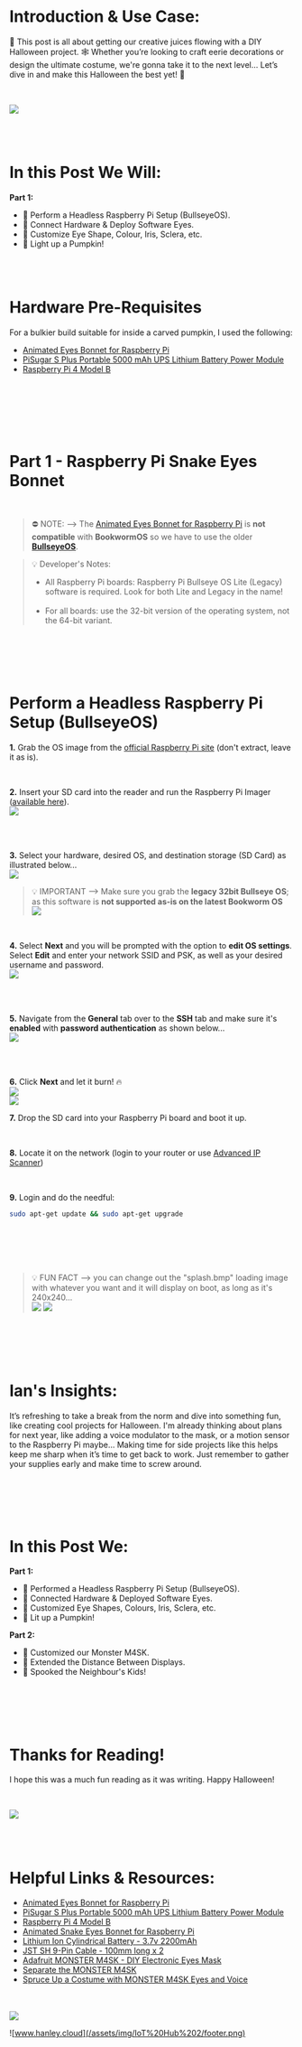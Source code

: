 # Introduction & Use Case:
&#127875; This post is all about getting our creative juices flowing with a DIY Halloween project. 🕸️ Whether you’re looking to craft eerie decorations or design the ultimate costume, we're gonna take it to the next level... Let’s dive in and make this Halloween the best yet! &#128123;

<br/>

![](img)

<br/>
<br/>



# In this Post We Will:
**Part 1:**
- &#128190; Perform a Headless Raspberry Pi Setup (BullseyeOS).
- &#128268; Connect Hardware & Deploy Software Eyes.
- &#128064; Customize Eye Shape, Colour, Iris, Sclera, etc. 
- &#127875; Light up a Pumpkin! 

<br/>
<br/>

# Hardware Pre-Requisites

For a bulkier build suitable for inside a carved pumpkin, I used the following: 
- [Animated Eyes Bonnet for Raspberry Pi](https://www.adafruit.com/product/3356)
- [PiSugar S Plus Portable 5000 mAh UPS Lithium Battery Power Module](https://a.co/d/72oBlGg)
- [Raspberry Pi 4 Model B ](https://www.adafruit.com/product/4292)

<br/>
<br/>
<br/>
<br/>
<br/>

# Part 1 - Raspberry Pi Snake Eyes Bonnet

<br/>

> &#9940; NOTE: --> The [Animated Eyes Bonnet for Raspberry Pi](https://www.adafruit.com/product/3356) is **not compatible** with **BookwormOS** so we have to use the older **[BullseyeOS](https://www.raspberrypi.com/software/operating-systems/)**.

>&#128161; Developer's Notes:
>- All Raspberry Pi boards: Raspberry Pi Bullseye OS Lite (Legacy) software is required. Look for both Lite and Legacy in the name! <br/><br/>
>- For all boards: use the 32-bit version of the operating system, not the 64-bit variant.

<br/>
<br/>
<br/>
<br/>

# Perform a Headless Raspberry Pi Setup (BullseyeOS)


**1.** Grab the OS image from the [official Raspberry Pi site](https://www.raspberrypi.com/software/operating-systems/) (don't extract, leave it as is).

<br/>

**2.** Insert your SD card into the reader and run the Raspberry Pi Imager ([available here](https://www.raspberrypi.com/software/)). <br/>
![](/assets/img/Halloween24/pi_image_blank.png)

<br/>
<br/>

**3.** Select your hardware, desired OS, and destination storage (SD Card) as illustrated below... <br/>
![](/assets/img/Halloween24/pi_image_fin.png) <br/>

>&#128161; IMPORTANT --> Make sure you grab the **legacy 32bit Bullseye OS**; as this software is **not supported as-is on the latest Bookworm OS** ![](/assets/img/Halloween24/pi_image_OS.png)

<br/>

**4.** Select **Next** and you will be prompted with the option to **edit OS settings**. Select **Edit** and enter your network SSID and PSK, as well as your desired username and password. <br/>
![](/assets/img/Halloween24/pi_image_settings.png)

<br/>
<br/>

**5.** Navigate from the **General** tab over to the **SSH** tab and make sure it's **enabled** with **password authentication** as shown below... <br/>
![](/assets/img/Halloween24/pi_image_settings2.png)

<br/>
<br/>

**6.** Click **Next** and let it burn! &#128293; <br/>
![](/assets/img/Halloween24/pi_image_write.png) <br/>
![](/assets/img/Halloween24/pi_image_done.png)

**7.** Drop the SD card into your Raspberry Pi board and boot it up.

<br/>

**8.** Locate it on the network (login to your router or use [Advanced IP Scanner](https://www.advanced-ip-scanner.com/))

<br/>

**9.** Login and do the needful: <br/>

```bash
sudo apt-get update && sudo apt-get upgrade
```

<br/>
<br/>
<br/>
<br/>


>&#128161; FUN FACT --> you can change out the "splash.bmp" loading image with whatever you want and it will display on boot, as long as it's 240x240... <br/>
![](/assets/img/Halloween24/Splash.jpg) ![](/assets/img/Halloween24/Sauron.jpg)

<br/>
<br/>
<br/>
<br/>

# Ian's Insights:

It’s refreshing to take a break from the norm and dive into something fun, like creating cool projects for Halloween. I'm already thinking about plans for next year, like adding a voice modulator to the mask, or a motion sensor to the Raspberry Pi maybe... Making time for side projects like this helps keep me sharp when it’s time to get back to work. Just remember to gather your supplies early and make time to screw around.

<br/>
<br/>
<br/>
<br/>

# In this Post We:

**Part 1:**
- &#128190; Performed a Headless Raspberry Pi Setup (BullseyeOS).
- &#128268; Connected Hardware & Deployed Software Eyes.
- &#128064; Customized Eye Shapes, Colours, Iris, Sclera, etc. 
- &#127875; Lit up a Pumpkin! 

**Part 2:**
- &#128297; Customized our Monster M4SK.  
- &#128295; Extended the Distance Between Displays.
- &#128123; Spooked the Neighbour's Kids! 

<br/>
<br/>
<br/>
<br/>

# Thanks for Reading!
 I hope this was a much fun reading as it was writing. Happy Halloween!  

<br/>

![](/assets/img/Halloween24/Banner2.jpg)

<br/>
<br/>

# Helpful Links & Resources: 

- [Animated Eyes Bonnet for Raspberry Pi](https://www.adafruit.com/product/3356)
- [PiSugar S Plus Portable 5000 mAh UPS Lithium Battery Power Module](https://a.co/d/72oBlGg)
- [Raspberry Pi 4 Model B ](https://www.adafruit.com/product/4292)
- [Animated Snake Eyes Bonnet for Raspberry Pi](https://learn.adafruit.com/animated-snake-eyes-bonnet-for-raspberry-pi/software-installation)
- [Lithium Ion Cylindrical Battery - 3.7v 2200mAh](https://www.adafruit.com/product/1781)
- [JST SH 9-Pin Cable - 100mm long x 2](https://www.adafruit.com/product/4350)
- [Adafruit MONSTER M4SK - DIY Electronic Eyes Mask](https://www.adafruit.com/product/4343)
- [Separate the MONSTER M4SK](https://learn.adafruit.com/wide-set-monster-m4sk-creature-eyes/separate-the-monster-m4sk)
- [Spruce Up a Costume with MONSTER M4SK Eyes and Voice](https://learn.adafruit.com/spruce-up-a-costume-with-monster-m4sk-eyes-and-voice)


<br/>
<br/>

<a href="https://hanleycloudsolutions.com">
    <img src="/assets/img/footer.png">
</a>

![www.hanley.cloud](/assets/img/IoT%20Hub%202/footer.png)
